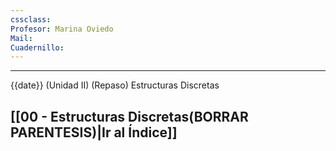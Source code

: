 ```yaml
---
cssclass: 
Profesor: Marina Oviedo
Mail:
Cuadernillo:
---
```

---
{{date}} (Unidad II) (Repaso) Estructuras Discretas
## [[00 - Estructuras Discretas(BORRAR PARENTESIS)|Ir al Índice]]